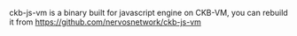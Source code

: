 ckb-js-vm is a binary built for javascript engine on CKB-VM, you can rebuild it from https://github.com/nervosnetwork/ckb-js-vm
